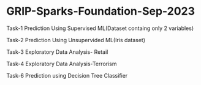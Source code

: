 # GRIP-Sparks-Foundation-Sep-2023

Task-1 Prediction Using Supervised ML(Dataset containg only 2 variables)

Task-2 Prediction Using Unsupervided ML(Iris dataset)

Task-3 Exploratory Data Analysis- Retail

Task-4 Exploratory Data Analysis-Terrorism

Task-6 Prediction using Decision Tree Classifier

